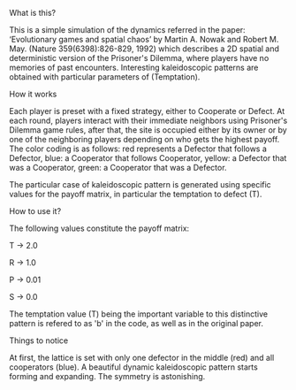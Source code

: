 What is this?

This is a simple simulation of the dynamics referred in the paper: ‘Evolutionary games and spatial chaos’ by Martin A. Nowak and Robert M. May. (Nature 359(6398):826-829, 1992) which describes a 2D spatial and deterministic version of the Prisoner's Dilemma, where players have no memories of past encounters. Interesting kaleidoscopic patterns are obtained with particular parameters of (Temptation).


How it works

Each player is preset with a fixed strategy, either to Cooperate or Defect. At each round, players interact with their immediate neighbors using Prisoner's Dilemma game rules, after that, the site is occupied either by its owner or by one of the neighboring players depending on who gets the highest payoff. The color coding is as follows: red represents a Defector that follows a Defector, blue: a Cooperator that follows Cooperator, yellow: a Defector that was a Cooperator, green: a Cooperator that was a Defector.


The particular case of kaleidoscopic pattern is generated using specific values for the payoff matrix, in particular the temptation to defect (T).


How to use it?

The following values constitute the payoff matrix: 

T -> 2.0

R -> 1.0

P -> 0.01

S -> 0.0



The temptation value (T) being the important variable to this distinctive pattern is refered to as 'b' in the code, as well as in the original paper.


Things to notice

At first, the lattice is set with only one defector in the middle (red) and all cooperators (blue). A beautiful dynamic kaleidoscopic pattern starts forming and expanding. The symmetry is astonishing. 



